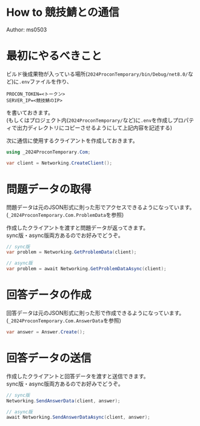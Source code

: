 How to 競技鯖との通信
=====================

Author: ms0503

# 最初にやるべきこと
ビルド後成果物が入っている場所(`2024ProconTemporary/bin/Debug/net8.0/`など)に`.env`ファイルを作り、
```env
PROCON_TOKEN=<トークン>
SERVER_IP=<競技鯖のIP>
```
を書いておきます。  
(もしくはプロジェクト内(`2024ProconTemporary/`など)に`.env`を作成しプロパティで出力ディレクトリにコピーさせるようにして上記内容を記述する)

次に通信に使用するクライアントを作成しておきます。
```cs
using _2024ProconTemporary.Com;

var client = Networking.CreateClient();
```

# 問題データの取得
問題データは元のJSON形式に則った形でアクセスできるようになっています。(`_2024ProconTemporary.Com.ProblemData`を参照)

作成したクライアントを渡すと問題データが返ってきます。  
sync版・async版両方あるのでお好みでどうぞ。
```cs
// sync版
var problem = Networking.GetProblemData(client);

// async版
var problem = await Networking.GetProblemDataAsync(client);
```

# 回答データの作成
回答データは元のJSON形式に則った形で作成できるようになっています。(`_2024ProconTemporary.Com.AnswerData`を参照)
```cs
var answer = Answer.Create();
```

# 回答データの送信
作成したクライアントと回答データを渡すと送信できます。  
sync版・async版両方あるのでお好みでどうぞ。
```cs
// sync版
Networking.SendAnswerData(client, answer);

// async版
await Networking.SendAnswerDataAsync(client, answer);
```
